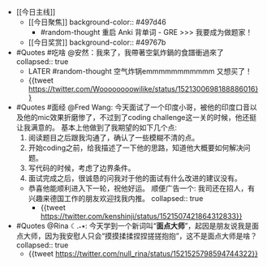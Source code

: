 - [[今日主线]]
	- [[今日聚焦]]
	  background-color:: #497d46
		- #random-thought 重启 Anki 背单词 - GRE >>> 我要成为做题家！
	- [[今日奖赏]]
	  background-color:: #49767b
- #Quotes #吃啥 @安然：我來了，我帶著空氣炸鍋的食譜衝過來了
  collapsed:: true
	- LATER #random-thought 空气炸锅emmmmmmmmmmm 又想买了！
	- {{tweet https://twitter.com/Woooooooowilike/status/1521300698188886016}}
- #Quotes #面经 @Fred Wang: 今天面试了一个印度小哥，被他的印度口音以及他的mic效果折磨惨了，不过到了coding challenge这一关的时候，他还挺让我满意的。 基本上他做到了我期望的如下几个点: 
  1. 阅读题目之后跟我沟通了，确认了一些模糊不清的点。
  2. 开始coding之前，给我描述了一下他的思路，知道他大概要如何解决问题。
  3. 写代码的时候，考虑了边界条件。
  4. 面试完成之后，很诚恳的问我对于他的面试有什么改进的建议没有。
	- 恭喜他能顺利进入下一轮，祝他好运。 顺便广告一个: 我司还在招人，有兴趣来德国工作的朋友欢迎找我内推。
	  collapsed:: true
		- {{tweet https://twitter.com/kenshinji/status/1521507421864312833}}
- #Quotes @Rina ☾.‎˖٭: 今天学到一个新词叫“**面点大师**”，起因是朋友说我是面点大师，因为我安慰人只会“摸摸揉揉捏捏搓搓抱抱”，这不是面点大师是啥？
  collapsed:: true
	- {{tweet https://twitter.com/null_rina/status/1521525798594744322}}